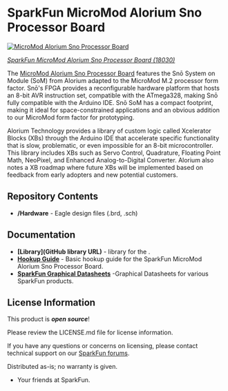 SparkFun MicroMod Alorium Sno Processor Board
========================================

[![MicroMod Alorium Sno Processor Board](https://cdn.sparkfun.com/assets/parts/1/7/2/5/8/18030-SparkFun_MicroMod_Alorium_Sno_Processor_Board-01a.jpg)](https://www.sparkfun.com/products/18030)

[*SparkFun MicroMod Alorium Sno Processor Board (18030)*](https://www.sparkfun.com/products/18030)

The [MicroMod Alorium Sno Processor Board](https://www.sparkfun.com/products/18030) features the Snō System on Module (SoM) from Alorium adapted to the MicroMod M.2 processor form factor. Snō's FPGA provides a reconfigurable hardware platform that hosts an 8-bit AVR instruction set, compatible with the ATmega328, making Snō fully compatible with the Arduino IDE. Snō SoM has a compact footprint, making it ideal for space-constrained applications and an obvious addition to our MicroMod form factor for prototyping. 

Alorium Technology provides a library of custom logic called Xcelerator Blocks (XBs) through the Arduino IDE that accelerate specific functionality that is slow, problematic, or even impossible for an 8-bit microcontroller. This library includes XBs such as Servo Control, Quadrature, Floating Point Math, NeoPixel, and Enhanced Analog-to-Digital Converter. Alorium also notes a XB roadmap where future XBs will be implemented based on feedback
from early adopters and new potential customers. 


Repository Contents
-------------------

* **/Hardware** - Eagle design files (.brd, .sch)

Documentation
--------------
* **[Library](GitHub library URL)** - <LANGUAGE> library for the <PRODUCT NAME>.
* **[Hookup Guide](https://learn.sparkfun.com/tutorials/micromod-alorium-sno-processor-board-hookup-guide)** - Basic hookup guide for the SparkFun MicroMod Alorium Sno Processor Board.
* **[SparkFun Graphical Datasheets](https://github.com/sparkfun/Graphical_Datasheets)** -Graphical Datasheets for various SparkFun products.


License Information
-------------------

This product is _**open source**_! 

Please review the LICENSE.md file for license information. 

If you have any questions or concerns on licensing, please contact technical support on our [SparkFun forums](https://forum.sparkfun.com/viewforum.php?f=152).

Distributed as-is; no warranty is given.

- Your friends at SparkFun.

_<COLLABORATION CREDIT>_
